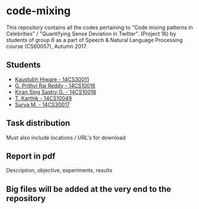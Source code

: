 # code-mixing

This repository contains all the codes pertaining to "Code mixing patterns in Celebrities" / "Quantifying Sense Deviation in Twitter". (Project 16) by students of group 6 as a part of Speech & Natural Language Processing course (CS60057), Autumn 2017.

## Students

* [Kaustubh Hiware - 14CS30011](https://github.com/kaustubhhiware)
* [G. Prithvi Raj Reddy - 14CS10016]()
* [Kiran Sing Sastry G. - 14CS10018]()
* [T. Karthik - 14CS10049]()
* [Surya M. - 14CS30017](https://github.com/kingofools)

## Task distribution

Must also include locations / URL's for download

## Report in pdf

Description, objective, experiments, results

## Big files will be added at the very end to the repository